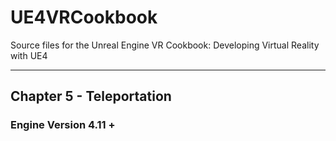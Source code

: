 # UE4VRCookbook
Source files for the Unreal Engine VR Cookbook: Developing Virtual Reality with UE4
***
## Chapter 5 - Teleportation
### Engine Version 4.11 +
